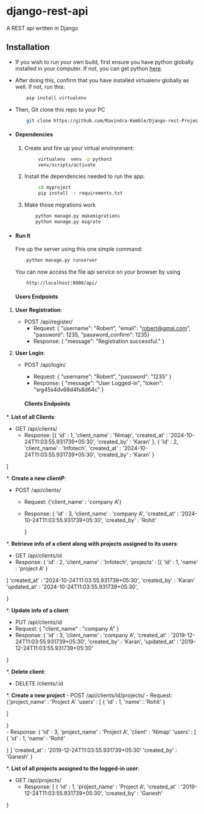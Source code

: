# django-rest-api
A REST api written in Django

## Installation
* If you wish to run your own build, first ensure you have python globally installed in your computer. If not, you can get python [here](https://www.python.org").
* After doing this, confirm that you have installed virtualenv globally as well. If not, run this:
    ```sh
        pip install virtualenv
    ```
* Then, Git clone this repo to your PC
    ```sh
        git clone https://github.com/Ravindra-Kemble/Django-rest-Project.git
    ```

* #### Dependencies
    1. Create and fire up your virtual environment:
        ```sh
             virtualenv  venv -p python3
             venv/scripts/activate
        ```
    3. Install the dependencies needed to run the app:
        ```sh
             cd myproject
             pip install -r requirements.txt
        ```
    4. Make those migrations work
        ```sh
            python manage.py makemigrations
            python manage.py migrate
        ```

* #### Run It
    Fire up the server using this one simple command:
    ```sh
        python manage.py runserver
    ```
    You can now access the file api service on your browser by using
    ```
        http://localhost:8000/api/
    ```
    
    #### Users Endpoints

1. **User Registration**:
   - POST /api/register/
     - Request: { "username": "Robert", "email": "robert@gmai.com", "password": 1235, "password_confirm": 1235}
     - Response: { "message": "Registration successful." }

2. **User Login**:
   - POST /api/login/
     - Request: { "username": "Robert", "password": "1235"  }
     - Response: { "message": "User Logged-in", "token": "srg45s4dv68d4fs8d64c" }
    
     #### Clients Endpoints

*. **List of all Clients**:
   - GET /api/clients/
     - Response: [{
         'id' : 1,
         'client_name' : 'Nimap',
         'created_at' : '2024-10-24T11:03:55.931739+05:30',
         'created_by' : 'Karan'
     },
     {
         'id' : 2,
         'client_name' : 'Infotech',
         'created_at' : '2024-10-24T11:03:55.931739+05:30',
         'created_by' : 'Karan'
     }

]

*. **Create a new clientP**:
   - POST /api/clients/
     - Request: {'client_name' : 'company A'}
     - Response:  {
                      'id' : 3,
                      'client_name' : 'company A',
                      'created_at' : '2024-10-24T11:03:55.931739+05:30',
                      'created_by' : 'Rohit'

       }

*. **Retrieve info of a client along with projects assigned to its users**:
   - GET /api/clients/id
   - Response: {
                    'id' : 2,
                    'client_name' : 'Infotech',
                    'projects' : [{
                                       'id' : 1,
                                       'name' : 'project A'
                                    }

]
                      'created_at' : '2024-10-24T11:03:55.931739+05:30',
                      'created_by' : 'Karan'
                      'updated_at' : '2024-10-24T11:03:55.931739+05:30',

}


*. **Update info of a client**:
   - PUT /api/clients/id
   - Request: { "client_name" : "company A"  }
   - Response: {
                    'id' : 3,
                    'client_name' : 'company A',
                    'created_at' : '2019-12-24T11:03:55.931739+05:30',
                    'created_by' : 'Karan',
                    'updated_at' : '2019-12-24T11:03:55.931739+05:30'

}

*. **Delete client**:
   - DELETE /clients/:id

*. **Create a new project**
     - POST /api/clients/id/projects/
     - Request: {'project_name' : 'Project A'
                 'users' : [
                     {
                         'id' : 1,
                         'name' : 'Rohit'
                         }

]

}                         
     - Response: {
                      'id' : 3,
                      'project_name' : 'Project A',
                      'client' : 'Nimap'
                      'users' : [
                          {
                               'id' : 1,
                               'name' : 'Rohit'

  }
  ]
  'created_at' : '2019-12-24T11:03:55.931739+05:30'
  'created_by' : 'Ganesh'
}

*. **List of all projects assigned to the logged-in user**:
   - GET /api/projects/
     - Response: [
           {
               'id' : 1,
               'project_name' : 'Project A',
               'created_at' : '2019-12-24T11:03:55.931739+05:30',
               'created_by' : 'Ganesh'

} 
